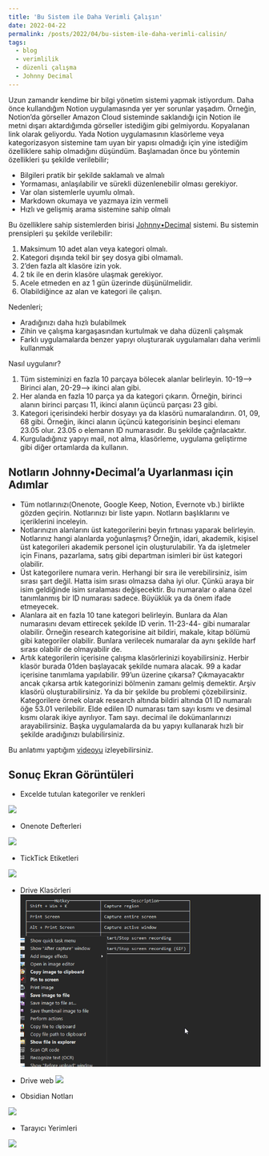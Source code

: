 ```yaml
---
title: 'Bu Sistem ile Daha Verimli Çalışın'
date: 2022-04-22
permalink: /posts/2022/04/bu-sistem-ile-daha-verimli-calisin/
tags:
  - blog
  - verimlilik
  - düzenli çalışma
  - Johnny Decimal
---
```


Uzun zamandır kendime bir bilgi yönetim sistemi yapmak istiyordum. Daha önce kullandığım Notion uygulamasında yer yer sorunlar yaşadım. Örneğin, Notion’da görseller Amazon Cloud sisteminde saklandığı için Notion ile metni dışarı aktardığımda görseller istediğim gibi gelmiyordu. Kopyalanan link olarak geliyordu. Yada Notion uygulamasının klasörleme veya kategorizasyon sistemine tam uyan bir yapısı olmadığı için yine istediğim özelliklere sahip olmadığını düşündüm. Başlamadan önce bu yöntemin özellikleri şu şekilde verilebilir;

-   Bilgileri pratik bir şekilde saklamalı ve almalı
-   Yormaması, anlaşılabilir ve sürekli düzenlenebilir olması gerekiyor.
-   Var olan sistemlerle uyumlu olmalı.
-   Markdown okumaya ve yazmaya izin vermeli
-   Hızlı ve gelişmiş arama sistemine sahip olmalı

Bu özelliklere sahip sistemlerden birisi [Johnny•Decimal](https://johnnydecimal.com/) sistemi. Bu sistemin prensipleri şu şekilde verilebilir:

1.  Maksimum 10 adet alan veya kategori olmalı.
2.  Kategori dışında tekil bir şey dosya gibi olmamalı.
3.  2’den fazla alt klasöre izin yok.
4.  2 tık ile en derin klasöre ulaşmak gerekiyor.
5.  Acele etmeden en az 1 gün üzerinde düşünülmelidir.
6.  Olabildiğince az alan ve kategori ile çalışın.

Nedenleri;

-   Aradığınızı daha hızlı bulabilmek
-   Zihin ve çalışma kargaşasından kurtulmak ve daha düzenli çalışmak
-   Farklı uygulamalarda benzer yapıyı oluşturarak uygulamaları daha verimli kullanmak

Nasıl uygulanır?

1.  Tüm sisteminizi en fazla 10 parçaya bölecek alanlar belirleyin. 10-19–> Birinci alan, 20-29–> ikinci alan gibi.
2.  Her alanda en fazla 10 parça ya da kategori çıkarın. Örneğin, birinci alanın birinci parçası 11, ikinci alanın üçüncü parçası 23 gibi.
3.  Kategori içerisindeki herbir dosyayı ya da klasörü numaralandırın. 01, 09, 68 gibi. Örneğin, ikinci alanın üçüncü kategorisinin beşinci elemanı 23.05 olur. 23.05 o elemanın ID numarasıdır. Bu şekilde çağrılacaktır.
4.  Kurguladığınız yapıyı mail, not alma, klasörleme, uygulama geliştirme gibi diğer ortamlarda da kullanın.

## Notların Johnny•Decimal’a Uyarlanması için Adımlar

- Tüm notlarınızı(Onenote, Google Keep, Notion, Evernote vb.) birlikte gözden geçirin. Notlarınızı bir liste yapın. Notların başlıklarını ve içeriklerini inceleyin.
- Notlarınızın alanlarını üst kategorilerini beyin fırtınası yaparak belirleyin. Notlarınız hangi alanlarda yoğunlaşmış? Örneğin, idari, akademik, kişisel üst kategorileri akademik personel için oluşturulabilir. Ya da işletmeler için Finans, pazarlama, satış gibi departman isimleri bir üst kategori olabilir.
- Üst kategorilere numara verin. Herhangi bir sıra ile verebilirsiniz, isim sırası şart değil. Hatta isim sırası olmazsa daha iyi olur. Çünkü araya bir isim geldiğinde isim sıralaması değişecektir. Bu numaralar o alana özel tanımlanmış bir ID numarası sadece. Büyüklük ya da önem ifade etmeyecek.
- Alanlara ait en fazla 10 tane kategori belirleyin. Bunlara da Alan numarasını devam ettirecek şekilde ID verin. 11-23-44- gibi numaralar olabilir. Örneğin research kategorisine ait bildiri, makale, kitap bölümü gibi kategoriler olabilir. Bunlara verilecek numaralar da aynı şekilde harf sırası olabilir de olmayabilir de.
- Artık kategorilerin içerisine çalışma klasörlerinizi koyabilirsiniz. Herbir klasör burada 01den başlayacak şekilde numara alacak. 99 a kadar içerisine tanımlama yapılabilir. 99’un üzerine çıkarsa? Çıkmayacaktır ancak çıkarsa artık kategorinizi bölmenin zamanı gelmiş demektir. Arşiv klasörü oluşturabilirsiniz. Ya da bir şekilde bu problemi çözebilirsiniz. Kategorilere örnek olarak research altında bildiri altında 01 ID numaralı öğe 53.01 verilebilir. Elde edilen ID numarası tam sayı kısmı ve desimal kısmı olarak ikiye ayrılıyor. Tam sayı. decimal ile dokümanlarınızı arayabilirsiniz. Başka uygulamalarda da bu yapıyı kullanarak hızlı bir şekilde aradığınızı bulabilirsiniz.

Bu anlatımı yaptığım [videoyu](https://www.youtube.com/watch?v=w8v-kkbe1xI) izleyebilirsiniz.

## Sonuç Ekran Görüntüleri

- Excelde tutulan kategoriler ve renkleri

![](https://i.imgur.com/TVXMfBP.png)

- Onenote Defterleri

![](https://i.imgur.com/8BdH5Qb.png)

- TickTick Etiketleri

![](https://i.imgur.com/BC8MUYE.png)

- Drive Klasörleri
![](_posts/attachments/Pasted%20image%2020230219132200.png)

- Drive web
![](https://i.imgur.com/sGuVP6H.png)


- Obsidian Notları

![](https://i.imgur.com/G4aWhl2.png)

- Tarayıcı Yerimleri

![](https://i.imgur.com/ukgyCnF.png)

